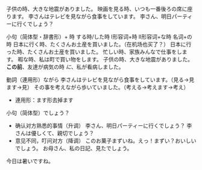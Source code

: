 子供の時、大きな地震がありました。
映画を見る時、いつも一番後ろの席に座ります。
李さんはテレビを見ながら食事をしています。
李さん、明日パーティーに行くでしょう？

小句（简体型・辞書形）+ 時
する時/した時
I形容词+時
II形容词+な時
名词+の時
日本に行く時、たくさんお土産を買いました。（在机场也买了？）
日本に行った時、たくさんお土産を買いました。
忙しい時、家族みんなで仕事をします。
暇な時、私は町で買い物をします。
子供の時、大きな地震がありました。
**この前**、友達が病気の時 *に*、私が看病しました。

動詞（連用形）ながら
李さんはテレビを見ながら食事をしています。（見る→見ます→見）
その事を考えながら歩いていました。（考える→考えます→考え）
* 連用形：ます形去掉ます

小句（简体型）でしょう？
* 确认对方熟悉的事情（升调）
李さん、明日パーティーに行くでしょう？
李さんは優しくて、親切でしょう？
* 意见不同，叮问对方（降调）
このお菓子まずいね。えっ！まずい？おいしいでしょう。
お母さん、私の日記、見たでしょう。

今日は暑いですね。
